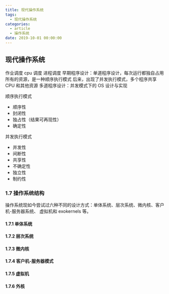 ```yaml
---
title: 现代操作系统
tags:
  - 现代操作系统
categories:
  - article
  - 操作系统
date: 2019-10-01 00:00:00
---
```


## 现代操作系统

作业调度
cpu 调度
进程调度
早期程序设计：单道程序设计，每次运行都独自占用所有的资源，是一种顺序执行模式
后来，出现了并发执行模式，多个程序共享 CPU 和其他资源
多道程序设计：并发模式下的 OS 设计与实现

顺序执行模式

- 顺序性
- 封闭性
- 独占性（结果可再现性）
- 确定性

并发执行模式

- 并发性
- 间断性
- 共享性
- 不确定性
- 独立性
- 制约性

### 1.7 操作系统结构

操作系统现如今尝试过六种不同的设计方式：单体系统、层次系统、微内核、客户机-服务器系统、
虚拟机和 exokernels 等。

#### 1.7.1 单体系统

#### 1.7.2 层次系统

#### 1.7.3 微内核

#### 1.7.4 客户机-服务器模式

#### 1.7.5 虚拟机

#### 1.7.6 外核
